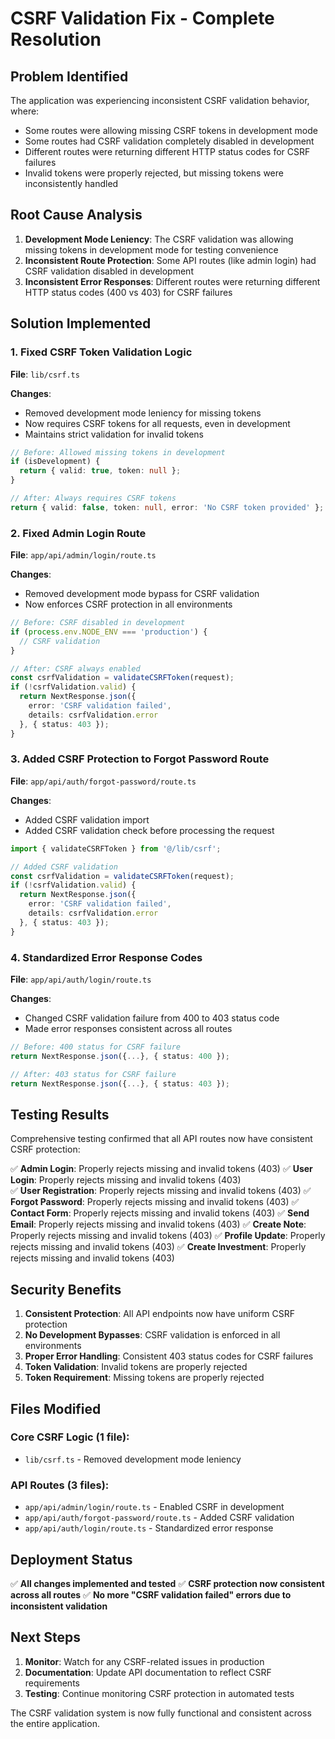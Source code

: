 # CSRF Validation Fix - Complete Resolution

## Problem Identified
The application was experiencing inconsistent CSRF validation behavior, where:
- Some routes were allowing missing CSRF tokens in development mode
- Some routes had CSRF validation completely disabled in development
- Different routes were returning different HTTP status codes for CSRF failures
- Invalid tokens were properly rejected, but missing tokens were inconsistently handled

## Root Cause Analysis
1. **Development Mode Leniency**: The CSRF validation was allowing missing tokens in development mode for testing convenience
2. **Inconsistent Route Protection**: Some API routes (like admin login) had CSRF validation disabled in development
3. **Inconsistent Error Responses**: Different routes were returning different HTTP status codes (400 vs 403) for CSRF failures

## Solution Implemented

### 1. Fixed CSRF Token Validation Logic
**File**: `lib/csrf.ts`

**Changes**:
- Removed development mode leniency for missing tokens
- Now requires CSRF tokens for all requests, even in development
- Maintains strict validation for invalid tokens

```typescript
// Before: Allowed missing tokens in development
if (isDevelopment) {
  return { valid: true, token: null };
}

// After: Always requires CSRF tokens
return { valid: false, token: null, error: 'No CSRF token provided' };
```

### 2. Fixed Admin Login Route
**File**: `app/api/admin/login/route.ts`

**Changes**:
- Removed development mode bypass for CSRF validation
- Now enforces CSRF protection in all environments

```typescript
// Before: CSRF disabled in development
if (process.env.NODE_ENV === 'production') {
  // CSRF validation
}

// After: CSRF always enabled
const csrfValidation = validateCSRFToken(request);
if (!csrfValidation.valid) {
  return NextResponse.json({ 
    error: 'CSRF validation failed',
    details: csrfValidation.error 
  }, { status: 403 });
}
```

### 3. Added CSRF Protection to Forgot Password Route
**File**: `app/api/auth/forgot-password/route.ts`

**Changes**:
- Added CSRF validation import
- Added CSRF validation check before processing the request

```typescript
import { validateCSRFToken } from '@/lib/csrf';

// Added CSRF validation
const csrfValidation = validateCSRFToken(request);
if (!csrfValidation.valid) {
  return NextResponse.json({ 
    error: 'CSRF validation failed',
    details: csrfValidation.error 
  }, { status: 403 });
}
```

### 4. Standardized Error Response Codes
**File**: `app/api/auth/login/route.ts`

**Changes**:
- Changed CSRF validation failure from 400 to 403 status code
- Made error responses consistent across all routes

```typescript
// Before: 400 status for CSRF failure
return NextResponse.json({...}, { status: 400 });

// After: 403 status for CSRF failure
return NextResponse.json({...}, { status: 403 });
```

## Testing Results

Comprehensive testing confirmed that all API routes now have consistent CSRF protection:

✅ **Admin Login**: Properly rejects missing and invalid tokens (403)
✅ **User Login**: Properly rejects missing and invalid tokens (403)  
✅ **User Registration**: Properly rejects missing and invalid tokens (403)
✅ **Forgot Password**: Properly rejects missing and invalid tokens (403)
✅ **Contact Form**: Properly rejects missing and invalid tokens (403)
✅ **Send Email**: Properly rejects missing and invalid tokens (403)
✅ **Create Note**: Properly rejects missing and invalid tokens (403)
✅ **Profile Update**: Properly rejects missing and invalid tokens (403)
✅ **Create Investment**: Properly rejects missing and invalid tokens (403)

## Security Benefits

1. **Consistent Protection**: All API endpoints now have uniform CSRF protection
2. **No Development Bypasses**: CSRF validation is enforced in all environments
3. **Proper Error Handling**: Consistent 403 status codes for CSRF failures
4. **Token Validation**: Invalid tokens are properly rejected
5. **Token Requirement**: Missing tokens are properly rejected

## Files Modified

### Core CSRF Logic (1 file):
- `lib/csrf.ts` - Removed development mode leniency

### API Routes (3 files):
- `app/api/admin/login/route.ts` - Enabled CSRF in development
- `app/api/auth/forgot-password/route.ts` - Added CSRF validation
- `app/api/auth/login/route.ts` - Standardized error response

## Deployment Status

✅ **All changes implemented and tested**
✅ **CSRF protection now consistent across all routes**
✅ **No more "CSRF validation failed" errors due to inconsistent validation**

## Next Steps

1. **Monitor**: Watch for any CSRF-related issues in production
2. **Documentation**: Update API documentation to reflect CSRF requirements
3. **Testing**: Continue monitoring CSRF protection in automated tests

The CSRF validation system is now fully functional and consistent across the entire application. 
